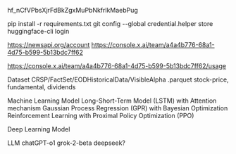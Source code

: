 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

pip install -r requirements.txt
git config --global credential.helper store
huggingface-cli login

https://newsapi.org/account
https://console.x.ai/team/a4a4b776-68a1-4d75-b599-5b13bdc7ff62


https://console.x.ai/team/a4a4b776-68a1-4d75-b599-5b13bdc7ff62/usage

Dataset
CRSP/FactSet/EODHistoricalData/VisibleAlpha
.parquet
stock-price, fundamental, dividends

Machine Learning Model
Long-Short-Term Model (LSTM) with Attention mechanism
Gaussian Process Regression (GPR) with Bayesian Optimization
Reinforcement Learning with Proximal Policy Optimization (PPO)



Deep Learning Model

LLM
chatGPT-o1
grok-2-beta
deepseek?
